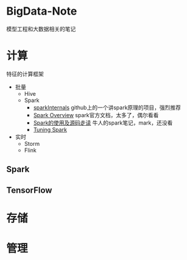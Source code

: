 # BigData-Note 
模型工程和大数据相关的笔记

# 计算

特征的计算框架
- 批量 
  - Hive
  - Spark 
    -  [sparkInternals](https://github.com/JerryLead/SparkInternals/tree/master/markdown) github上的一个讲spark原理的项目，强烈推荐
    -  [Spark Overview](http://spark.apache.org/docs/latest/) spark官方文档，太多了，偶尔看看
    -  [Spark的使用及源码走读](http://www.cnblogs.com/hseagle/category/569175.html) 牛人的spark笔记，mark，还没看
    -  [Tuning Spark](https://spark.apache.org/docs/latest/tuning.html)
- 实时 
  - Storm
  - Flink 

## Spark

## TensorFlow 

# 存储

# 管理